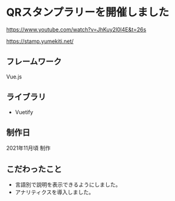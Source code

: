 # QRスタンプラリーを開催しました

https://www.youtube.com/watch?v=JhKuy2l0l4E&t=26s

https://stamp.yumekiti.net/

## フレームワーク
Vue.js

## ライブラリ
- Vuetify

## 制作日
2021年11月頃 制作

## こだわったこと
- 言語別で説明を表示できるようにしました。
- アナリティクスを導入しました。